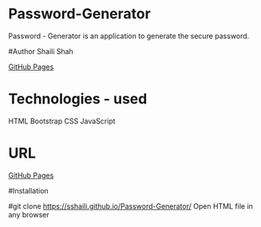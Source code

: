 # Password-Generator

Password - Generator is an application to generate the secure password.

#Author
Shaili Shah

[GitHub Pages](https://github.com/sshaili) 

# Technologies - used

HTML
Bootstrap
CSS 
JavaScript

# URL

[GitHub Pages](https://sshaili.github.io/Password-Generator/)

#Installation

#git clone https://sshaili.github.io/Password-Generator/
Open HTML file in any browser